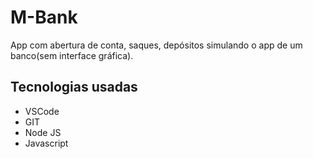 # M-Bank
App com abertura de conta, saques, depósitos simulando o app de um banco(sem interface gráfica).

## Tecnologias usadas

* VSCode
* GIT
* Node JS
* Javascript
